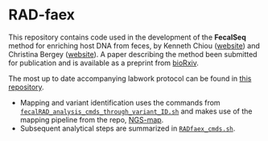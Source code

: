 # RAD-faex
This repository contains code used in the development of the **FecalSeq** method for enriching host DNA from feces, 
by Kenneth Chiou ([website](http://www.kennychiou.com)) and Christina Bergey ([website](http://www.christinabergey.com)).
A paper describing the method been submitted for publication and is available as a preprint
from [bioRxiv](http://biorxiv.org/about-biorxiv).

The most up to date accompanying labwork protocol can be found in [this repository](https://github.com/kchiou/fecalseq).

- Mapping and variant identification uses the commands 
from [`fecalRAD_analysis_cmds_through_variant_ID.sh`](fecalRAD_analysis_cmds_through_variant_ID.sh) and 
makes use of the mapping pipeline from the repo, [NGS-map](http://www.github.com/bergeycm/NGS-map).
- Subsequent analytical steps are summarized in [`RADfaex_cmds.sh`](RADfaex_cmds.sh).
